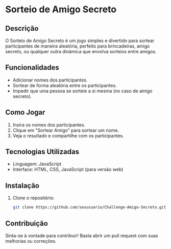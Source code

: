 # Sorteio de Amigo Secreto

## Descrição
O Sorteio de Amigo Secreto é um jogo simples e divertido para sortear participantes de maneira aleatória, perfeito para brincadeiras, amigo secreto, ou qualquer outra dinâmica que envolva sorteios entre amigos.

## Funcionalidades
- Adicionar nomes dos participantes.
- Sortear de forma aleatória entre os participantes.
- Impedir que uma pessoa se sorteie a si mesma (no caso de amigo secreto).

## Como Jogar
1. Insira os nomes dos participantes.
3. Clique em "Sortear Amigo" para sortear um nome.
4. Veja o resultado e compartilhe com os participantes.

## Tecnologias Utilizadas
- Linguagem: JavaScript
- Interface: HTML, CSS, JavaScript (para versão web)

## Instalação
1. Clone o repositório:
   ```bash
   git clone https://github.com/seuusuario/Challenge-Amigo-Secreto.git
   ```

## Contribuição
Sinta-se à vontade para contribuir! Basta abrir um pull request com suas melhorias ou correções.
